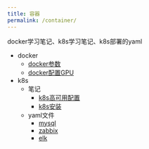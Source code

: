 ```yaml
---
title: 容器
permalink: /container/
---
```

docker学习笔记、k8s学习笔记、k8s部署的yaml
- docker
  - [docker参数](./docker/1.docker参数.md)
  - [docker配置GPU](./docker/2.docker配置GPU.md)
- k8s
  - 笔记
    - [k8s高可用配置](./k8s/note/1.k8s高可用配置.md)
    - [k8s安装](./k8s/note/2.k8s安装.md)
  - yaml文件
    - [mysql](./k8s/yaml/1.mysql.md)
    - [zabbix](./k8s/yaml/2.zabbix.md)
    - [elk](./k8s/yaml/3.elk.md)
